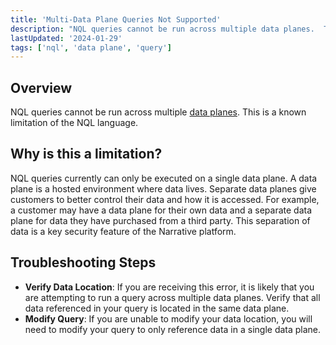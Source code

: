 ```yaml
---
title: 'Multi-Data Plane Queries Not Supported'
description: "NQL queries cannot be run across multiple data planes.  This is a known limitation of the NQL language."
lastUpdated: '2024-01-29'
tags: ['nql', 'data plane', 'query']
---
```


## Overview

NQL queries cannot be run across multiple [data planes](/knowledge-base/concepts/key-narrative-concepts/what-is-a-data-plane).  This is a known limitation of the NQL language.

## Why is this a limitation?

NQL queries currently can only be executed on a single data plane.  A data plane is a hosted environment where data lives.  Separate data planes give customers to better control their data and how it is accessed.  For example, a customer may have a data plane for their own data and a separate data plane for data they have purchased from a third party.  This separation of data is a key security feature of the Narrative platform.

## Troubleshooting Steps

- **Verify Data Location**:  If you are receiving this error, it is likely that you are attempting to run a query across multiple data planes.  Verify that all data referenced in your query is located in the same data plane.
- **Modify Query**: If you are unable to modify your data location, you will need to modify your query to only reference data in a single data plane.
